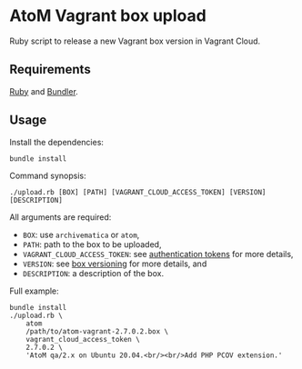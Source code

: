 # AtoM Vagrant box upload

Ruby script to release a new Vagrant box version in Vagrant Cloud.

## Requirements

[Ruby](https://www.ruby-lang.org/) and [Bundler](https://bundler.io/).

## Usage

Install the dependencies:

    bundle install

Command synopsis:

    ./upload.rb [BOX] [PATH] [VAGRANT_CLOUD_ACCESS_TOKEN] [VERSION] [DESCRIPTION]

All arguments are required:

* `BOX`: use `archivematica` or `atom`,
* `PATH`: path to the box to be uploaded,
* `VAGRANT_CLOUD_ACCESS_TOKEN`: see [authentication tokens] for more details,
* `VERSION`: see [box versioning] for more details, and
* `DESCRIPTION`: a description of the box.

Full example:

    bundle install
    ./upload.rb \
        atom
        /path/to/atom-vagrant-2.7.0.2.box \
        vagrant_cloud_access_token \
        2.7.0.2 \
        'AtoM qa/2.x on Ubuntu 20.04.<br/><br/>Add PHP PCOV extension.'


[authentication tokens]: https://www.vagrantup.com/vagrant-cloud/users/authentication#authentication-tokens
[box versioning]: https://www.vagrantup.com/docs/boxes/versioning
